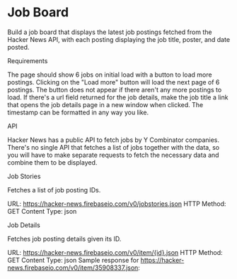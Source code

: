 # Job Board

Build a job board that displays the latest job postings fetched from the Hacker News API, with each posting displaying the job title, poster, and date posted.

Requirements

The page should show 6 jobs on initial load with a button to load more postings.
Clicking on the "Load more" button will load the next page of 6 postings. The button does not appear if there aren't any more postings to load.
If there's a url field returned for the job details, make the job title a link that opens the job details page in a new window when clicked.
The timestamp can be formatted in any way you like.

API

Hacker News has a public API to fetch jobs by Y Combinator companies. There's no single API that fetches a list of jobs together with the data, so you will have to make separate requests to fetch the necessary data and combine them to be displayed.

Job Stories

Fetches a list of job posting IDs.

URL: https://hacker-news.firebaseio.com/v0/jobstories.json
HTTP Method: GET
Content Type: json

Job Details

Fetches job posting details given its ID.

URL: https://hacker-news.firebaseio.com/v0/item/{id}.json
HTTP Method: GET
Content Type: json
Sample response for https://hacker-news.firebaseio.com/v0/item/35908337.json:
